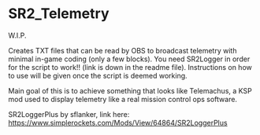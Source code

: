 # SR2_Telemetry

W.I.P.

Creates TXT files that can be read by OBS to broadcast telemetry with minimal in-game coding (only a few blocks). You need SR2Logger in order for the script to work!! (link is down in the readme file). Instructions on how to use will be given once the script is deemed working.

Main goal of this is to achieve something that looks like Telemachus, a KSP mod used to display telemetry like a real mission control ops software.







SR2LoggerPlus by sflanker, link here:
https://www.simplerockets.com/Mods/View/64864/SR2LoggerPlus


